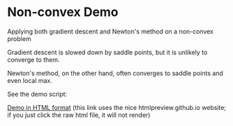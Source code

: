 # Non-convex Demo

Applying both gradient descent and Newton's method on a non-convex problem

Gradient descent is slowed down by saddle points, but it is unlikely to converge to them.

Newton's method, on the other hand, often converges to saddle points and even local max.

See the demo script:

[Demo in HTML format](http://htmlpreview.github.io/?https://github.com/stephenbeckr/CambridgeOptimisationCourse/blob/master/Nonconvex_demo/nonconvex_example_2D.html)
(this link uses the nice htmlpreview.github.io website; if you just click the raw html file, it will not render)
